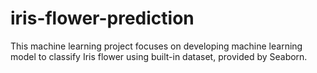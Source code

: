 # iris-flower-prediction
This machine learning project focuses on developing machine learning model to classify Iris flower using built-in dataset, provided by Seaborn.
